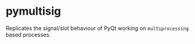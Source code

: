 # pymultisig

Replicates the signal/slot behaviour of PyQt working on `multiprocessing` based processes.